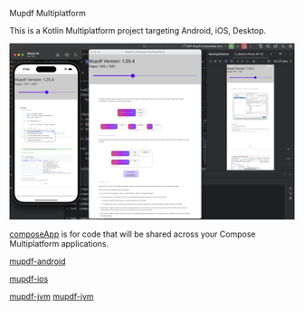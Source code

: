 Mupdf Multiplatform

This is a Kotlin Multiplatform project targeting Android, iOS, Desktop.

![image.png](image.png)

[composeApp](composeApp) is for code that will be shared across your Compose Multiplatform applications.

[mupdf-android](mupdf-android)

[mupdf-ios](mupdf-ios)

[mupdf-jvm](mupdf-jvm)
[mupdf-jvm](mupdf-jvm)


